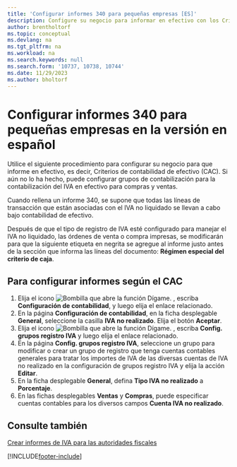 ```yaml
---
title: 'Configurar informes 340 para pequeñas empresas [ES]'
description: Configure su negocio para informar en efectivo con los Criterios de contabilidad de efectivo (CAC) utilizando los informes 340 para pequeñas empresas.
author: brentholtorf
ms.topic: conceptual
ms.devlang: na
ms.tgt_pltfrm: na
ms.workload: na
ms.search.keywords: null
ms.search.form: '10737, 10738, 10744'
ms.date: 11/29/2023
ms.author: bholtorf
---
```

# Configurar informes 340 para pequeñas empresas en la versión en español
Utilice el siguiente procedimiento para configurar su negocio para que informe en efectivo, es decir, Criterios de contabilidad de efectivo (CAC). Si aún no lo ha hecho, puede configurar grupos de contabilización para la contabilización del IVA en efectivo para compras y ventas.  

Cuando rellena un informe 340, se supone que todas las líneas de transacción que están asociadas con el IVA no liquidado se llevan a cabo bajo contabilidad de efectivo.  

Después de que el tipo de registro de IVA esté configurado para manejar el IVA no liquidado, las órdenes de venta o compra impresas, se modificarán para que la siguiente etiqueta en negrita se agregue al informe justo antes de la sección que informa las líneas del documento: **Régimen especial del criterio de caja**.  

## Para configurar informes según el CAC  

1.  Elija el icono ![Bombilla que abre la función Dígame.](../../media/ui-search/search_small.png "Dígame qué desea hacer") , escriba **Configuración de contabilidad**, y luego elija el enlace relacionado.  
2.  En la página **Configuración de contabilidad**, en la ficha desplegable **General**, seleccione la casilla **IVA no realizado**. Elija el botón **Aceptar**.  
3.  Elija el icono ![Bombilla que abre la función Dígame.](../../media/ui-search/search_small.png "Dígame qué desea hacer") , escriba **Config. grupos registro IVA** y luego elija el enlace relacionado.  
4.  En la página **Config. grupos registro IVA**, seleccione un grupo para modificar o crear un grupo de registro que tenga cuentas contables generales para tratar los importes de IVA de las diversas cuentas de IVA no realizado en la configuración de grupos registro IVA y elija la acción **Editar**.  
5.  En la ficha desplegable **General**, defina **Tipo IVA no realizado** a **Porcentaje**.  
6.  En las fichas desplegables **Ventas** y **Compras**, puede especificar cuentas contables para los diversos campos **Cuenta IVA no realizado**.  

## Consulte también  
[Crear informes de IVA para las autoridades fiscales](../../finance-how-report-vat.md)


[!INCLUDE[footer-include](../../includes/footer-banner.md)]